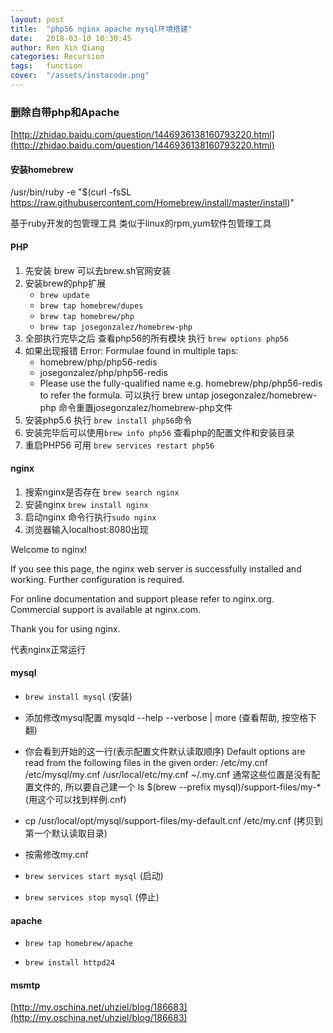 ```yaml
---
layout: post
title:  "php56 nginx apache mysql环境搭建"
date:   2018-03-10 10:30:45
author: Ren Xin Qiang
categories: Recursion
tags:	function 
cover:  "/assets/instacode.png"
---
```

### 删除自带php和Apache
[http://zhidao.baidu.com/question/1446936138160793220.html](http://zhidao.baidu.com/question/1446936138160793220.html)

#### 安装homebrew
/usr/bin/ruby -e "$(curl -fsSL https://raw.githubusercontent.com/Homebrew/install/master/install)"

基于ruby开发的包管理工具
类似于linux的rpm,yum软件包管理工具

#### PHP
1. 先安装 brew  可以去brew.sh官网安装
2. 安装brew的php扩展
     * `brew update`
     * `brew tap homebrew/dupes`
     * `brew tap homebrew/php`
     * `brew tap josegonzalez/homebrew-php`
3. 全部执行完毕之后 查看php56的所有模块 执行 `brew options php56`
4. 如果出现报错
     Error: Formulae found in multiple taps:
    * homebrew/php/php56-redis
    * josegonzalez/php/php56-redis
    * Please use the fully-qualified name e.g. homebrew/php/php56-redis to refer the formula.
      可以执行 brew untap josegonzalez/homebrew-php 命令重置josegonzalez/homebrew-php文件
5. 安装php5.6 执行 `brew install php56`命令
6. 安装完毕后可以使用`brew info php56` 查看php的配置文件和安装目录
7. 重启PHP56 可用 `brew services restart php56`

#### nginx
1. 搜索nginx是否存在 `brew search nginx`
2. 安装nginx `brew install nginx`
3. 启动nginx 命令行执行`sudo nginx`
4. 浏览器输入localhost:8080出现

Welcome to nginx!

If you see this page, the nginx web server is successfully installed and working. Further configuration is required.

For online documentation and support please refer to nginx.org.
Commercial support is available at nginx.com.

Thank you for using nginx.

代表nginx正常运行

#### mysql

- `brew install mysql` (安装)

- 添加修改mysql配置
mysqld --help --verbose | more (查看帮助, 按空格下翻)

- 你会看到开始的这一行(表示配置文件默认读取顺序)
Default options are read from the following files in the given order:
/etc/my.cnf /etc/mysql/my.cnf /usr/local/etc/my.cnf ~/.my.cnf
通常这些位置是没有配置文件的, 所以要自己建一个
ls $(brew --prefix mysql)/support-files/my-* (用这个可以找到样例.cnf)

- cp /usr/local/opt/mysql/support-files/my-default.cnf /etc/my.cnf (拷贝到第一个默认读取目录)

- 按需修改my.cnf

- `brew services start mysql` (启动)

- `brew services stop mysql` (停止)

#### apache

* `brew tap homebrew/apache`

* `brew install httpd24`

#### msmtp

[http://my.oschina.net/uhziel/blog/186683](http://my.oschina.net/uhziel/blog/186683)